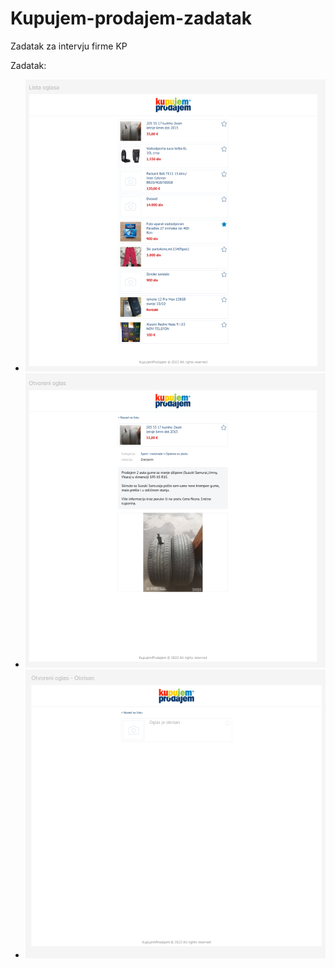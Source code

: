 # Kupujem-prodajem-zadatak
Zadatak za intervju firme KP

Zadatak: 
- ![Slika1](assets/lista%20oglasa.png)
- ![Slika1](assets/otvoreni%20oglas.png)
- ![Slika1](assets/obrisani%20%20oglas.png)
